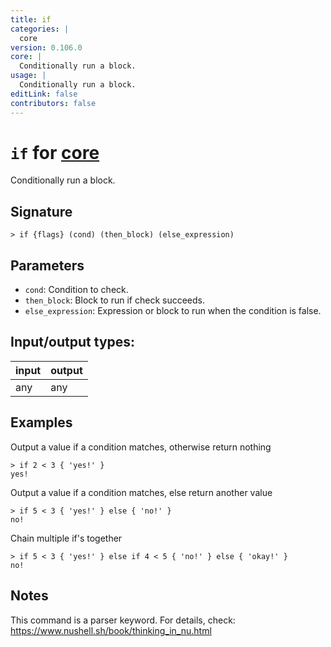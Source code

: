 ```yaml
---
title: if
categories: |
  core
version: 0.106.0
core: |
  Conditionally run a block.
usage: |
  Conditionally run a block.
editLink: false
contributors: false
---
```

<!-- This file is automatically generated. Please edit the command in https://github.com/nushell/nushell instead. -->

# `if` for [core](/commands/categories/core.md)

<div class='command-title'>Conditionally run a block.</div>

## Signature

```> if {flags} (cond) (then_block) (else_expression)```

## Parameters

 -  `cond`: Condition to check.
 -  `then_block`: Block to run if check succeeds.
 -  `else_expression`: Expression or block to run when the condition is false.


## Input/output types:

| input | output |
| ----- | ------ |
| any   | any    |
## Examples

Output a value if a condition matches, otherwise return nothing
```nu
> if 2 < 3 { 'yes!' }
yes!
```

Output a value if a condition matches, else return another value
```nu
> if 5 < 3 { 'yes!' } else { 'no!' }
no!
```

Chain multiple if's together
```nu
> if 5 < 3 { 'yes!' } else if 4 < 5 { 'no!' } else { 'okay!' }
no!
```

## Notes
This command is a parser keyword. For details, check:
  https://www.nushell.sh/book/thinking_in_nu.html
